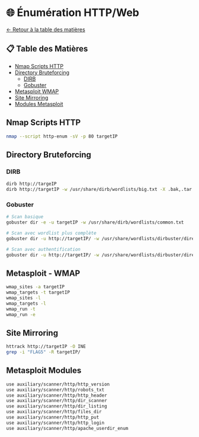 # 🌐 Énumération HTTP/Web

[← Retour à la table des matières](../README.md)

## 📋 Table des Matières
- [Nmap Scripts HTTP](#nmap-scripts-http)
- [Directory Bruteforcing](#directory-bruteforcing)
  - [DIRB](#dirb)
  - [Gobuster](#gobuster)
- [Metasploit WMAP](#metasploit---wmap)
- [Site Mirroring](#site-mirroring)
- [Modules Metasploit](#metasploit-modules)

## Nmap Scripts HTTP
```bash
nmap --script http-enum -sV -p 80 targetIP
```

## Directory Bruteforcing

### DIRB
```bash
dirb http://targeIP
dirb http://targetIP -w /usr/share/dirb/wordlists/big.txt -X .bak,.tar.gz,.zip,.sql,.bak.zip
```

### Gobuster
```bash
# Scan basique
gobuster dir -e -u targetIP -w /usr/share/dirb/wordlists/common.txt

# Scan avec wordlist plus complète
gobuster dir -u http://targetIP/ -w /usr/share/wordlists/dirbuster/directory-list-2.3-medium.txt -t30

# Scan avec authentification
gobuster dir -u http://targetIP/ -w /usr/share/wordlists/dirbuster/directory-list-2.3-medium.txt -U bob -P password_123321 -t30
```

## Metasploit - WMAP
```bash
wmap_sites -a targetIP
wmap_targets -t targetIP
wmap_sites -l
wmap_targets -l
wmap_run -t
wmap_run -e
```

## Site Mirroring
```bash
httrack http://targetIP -O INE
grep -i "FLAG5" -R targetIP/
```

## Metasploit Modules
```bash
use auxiliary/scanner/http/http_version
use auxiliary/scanner/http/robots_txt
use auxiliary/scanner/http/http_header
use auxiliary/scanner/http/dir_scanner
use auxiliary/scanner/http/dir_listing
use auxiliary/scanner/http/files_dir
use auxiliary/scanner/http/http_put
use auxiliary/scanner/http/http_login
use auxiliary/scanner/http/apache_userdir_enum
```